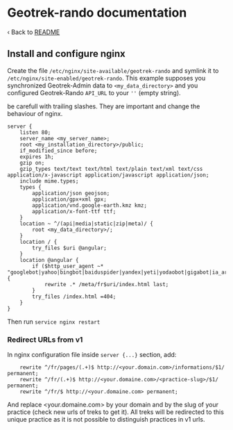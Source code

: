 # Geotrek-rando documentation

‹ Back to [README](README.md)

## Install and configure nginx

Create the file `/etc/nginx/site-available/geotrek-rando` and symlink it to
`/etc/nginx/site-enabled/geotrek-rando`. This example supposes you synchronized
Geotrek-Admin data to `<my_data_directory>` and you configured Geotrek-Rando
`API_URL` to your `''` (empty string).

be carefull with trailing slashes. They are important and change the behaviour of nginx.

```
server {
    listen 80;
    server_name <my_server_name>;
    root <my_installation_directory>/public;
    if_modified_since before;
    expires 1h;
    gzip on;
    gzip_types text/text text/html text/plain text/xml text/css application/x-javascript application/javascript application/json;
    include mime.types;
    types {
        application/json geojson;
        application/gpx+xml gpx;
        application/vnd.google-earth.kmz kmz;
        application/x-font-ttf ttf;
    }
    location ~ ^/(api|media|static|zip|meta)/ {
        root <my_data_directory>/;
    }
    location / {
        try_files $uri @angular;
    }
    location @angular {
        if ($http_user_agent ~* "googlebot|yahoo|bingbot|baiduspider|yandex|yeti|yodaobot|gigabot|ia_archiver|facebookexternalhit|twitterbot|developers\.google\.com") {
            rewrite .* /meta/fr$uri/index.html last;
        }
        try_files /index.html =404;
    }
}
```

Then run `service nginx restart`

### Redirect URLs from v1

In nginx configuration file inside `server {...}` section, add:

```
    rewrite ^/fr/pages/(.+)$ http://<your.domain.com>/informations/$1/ permanent;
    rewrite ^/fr/(.+)$ http://<your.domaine.com>/<practice-slug>/$1/ permanent;
    rewrite ^/fr/$ http://<your.domaine.com> permanent;
```

And replace <your.domaine.com> by your domain and <practice-slug> by the slug of your practice (check new urls of treks to get it).
All treks will be redirected to this unique practice as it is not possible to distinguish practices in v1 urls.
